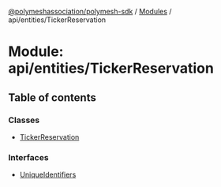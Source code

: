 [@polymeshassociation/polymesh-sdk](../README.md) / [Modules](../modules.md) / api/entities/TickerReservation

# Module: api/entities/TickerReservation

## Table of contents

### Classes

- [TickerReservation](../classes/api_entities_TickerReservation.TickerReservation.md)

### Interfaces

- [UniqueIdentifiers](../interfaces/api_entities_TickerReservation.UniqueIdentifiers.md)
